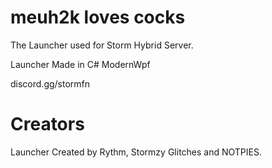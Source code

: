 # meuh2k loves cocks
The Launcher used for Storm Hybrid Server.

Launcher Made in C# ModernWpf

discord.gg/stormfn

# Creators
Launcher Created by Rythm, Stormzy Glitches and NOTPIES.

